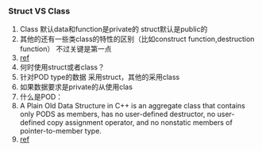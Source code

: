 <!-- TITLE: Cplusplus -->
<!-- SUBTITLE:杂七杂八 学过丢掉 用过忘记 突然记起来的点 -->

### Struct VS Class

1. 	Class 默认data和function是private的 struct默认是public的
2.  其他的还有一些类class的特性的区别（比如construct function,destruction function） 不过关键是第一点
3.  [ref](https://stackoverflow.com/questions/54585/when-should-you-use-a-class-vs-a-struct-in-c)
4.  何时使用struct或者class？
 1. 针对POD type的数据 采用struct，其他的采用class 
 2. 如果数据要求是private的从使用clas
5. 什么是POD：
 1. A Plain Old Data Structure in C++ is an aggregate class that contains only PODS as members, has no user-defined destructor, no user-defined copy assignment operator, and no nonstatic members of pointer-to-member type. 
 2.  [ref]( <https://stackoverflow.com/questions/146452/what-are-pod-types-in-c> )